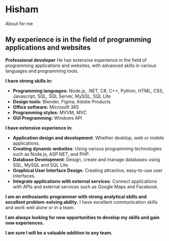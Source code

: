# Hisham
About for me
## My experience is in the field of programming applications and websites

**Professional developer** He has extensive experience in the field of programming applications and websites, with advanced skills in various languages and programming tools.

**I have strong skills in:**

* **Programming languages:** Node.js, .NET, C#, C++, Python, HTML, CSS, Javascript, SQL, SQL Server, MySQL, SQL Lite
* **Design tools:** Blender, Figma, Adobe Products
* **Office software:** Microsoft 365
* **Programming styles:** MVVM, MVC
* **GUI Programming:** Windows API

**I have extensive experience in:**

* **Application design and development**: Whether desktop, web or mobile applications.
* **Creating dynamic websites**: Using various programming technologies such as Node.js, ASP.NET, and PHP.
* **Database Development**: Design, create and manage databases using SQL, MySQL and SQL Lite.
* **Graphical User Interface Design**: Creating attractive, easy-to-use user interfaces.
* **Integrate applications with external services**: Connect applications with APIs and external services such as Google Maps and Facebook.

**I am an enthusiastic programmer with strong analytical skills and excellent problem-solving ability.** I have excellent communication skills and work well alone or in a team.

**I am always looking for new opportunities to develop my skills and gain new experiences.**

**I am sure I will be a valuable addition to any team.**
